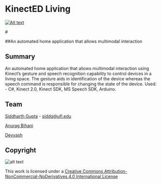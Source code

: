 # KinectED Living

[![Alt text](http://i3.ytimg.com/vi/OFWZfW4lwUM/maxresdefault.jpg)](#)

<a>#</a>

##An automated home application that allows multimodal interaction

## Summary
An automated home application that allows multimodal interaction using Kinect’s gesture and speech recognition capability to control devices in a living space. The gesture aids in identification of the device whereas the speech command is responsible for changing the state of the device. Used: - C#, Kinect 2.0, Kinect SDK, MS Speech SDK, Arduino. 
  
## Team

[Siddharth Gupta](http://siddg.me) - siddg@ufl.edu

[Anurag Bihani](#) 

[Devyash](#) 


## Copyright

![alt text](https://i.creativecommons.org/l/by-nc-nd/4.0/88x31.png)

This work is licensed under a [Creative Commons Attribution-NonCommercial-NoDerivatives 4.0 International License](http://creativecommons.org/licenses/by-nc-nd/4.0/)

